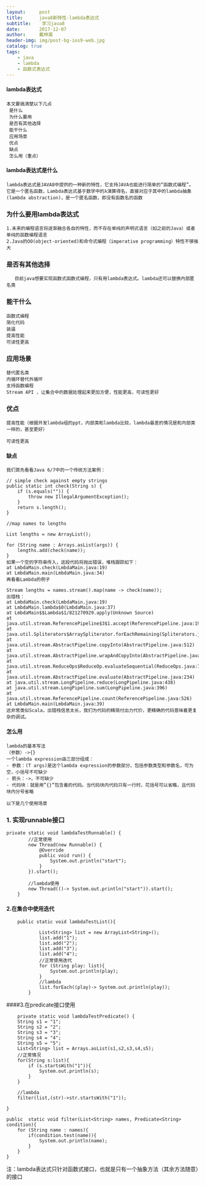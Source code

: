 ```yaml
---
layout:     post
title:      java8新特性-lambda表达式
subtitle:    学习java8
date:       2017-12-07
author:     戴林甫
header-img: img/post-bg-ios9-web.jpg
catalog: true
tags:
    - java
    - lambda
    - 函数式表达式
---
```


#### lambda表达式
    本文要搞清楚以下几点
     是什么
     为什么要用
     是否有其他选择
     能干什么
     应用场景
     优点
     缺点
     怎么用（重点）
     
#### lambda表达式是什么
    lambda表达式是JAVA8中提供的一种新的特性，它支持JAVA也能进行简单的“函数式编程”。 
    它是一个匿名函数，Lambda表达式基于数学中的λ演算得名，直接对应于其中的lambda抽象(lambda abstraction)，是一个匿名函数，即没有函数名的函数

### 为什么要用lambda表达式
    1.未来的编程语言将逐渐融合各自的特性，而不存在单纯的声明式语言（如之前的Java）或者单纯的函数编程语言
    2.Java的OO(object-oriented)和命令式编程（imperative programming）特性不够强大
    
### 是否有其他选择
       目前java想要实现函数式函数式编程，只有用lambda表达式。lambda还可以替换内部匿名类
   
### 能干什么
    函数式编程
    简化代码
    装逼
    提高性能
    可读性更高
    
### 应用场景
    替代匿名类
    内循环替代外循环
    支持函数编程
    Stream API ，让集合中的数据处理起来更加方便，性能更高，可读性更好
    
    
### 优点
    提高性能（根据开发lambda组的ppt，内部类和lambda比较，lambda最差的情况是和内部类一样的，甚至更好）
    
    可读性更高
    
#### 缺点
    我们首先看看Java 6/7中的一个传统方法案例：
    
    // simple check against empty strings
    public static int check(String s) {
        if (s.equals("")) {
            throw new IllegalArgumentException();
        }
        return s.length();
    }
       
    //map names to lengths
       
    List lengths = new ArrayList();
       
    for (String name : Arrays.asList(args)) {
        lengths.add(check(name));
    }
    如果一个空的字符串传入，这段代码将抛出错误，堆栈跟踪如下：
    at LmbdaMain.check(LmbdaMain.java:19)
    at LmbdaMain.main(LmbdaMain.java:34)
    再看看Lambda的例子
    
    Stream lengths = names.stream().map(name -> check(name));
    出错栈：   
    at LmbdaMain.check(LmbdaMain.java:19)
    at LmbdaMain.lambda$0(LmbdaMain.java:37)
    at LmbdaMain$$Lambda$1/821270929.apply(Unknown Source)
    at java.util.stream.ReferencePipeline$3$1.accept(ReferencePipeline.java:193)
    at java.util.Spliterators$ArraySpliterator.forEachRemaining(Spliterators.java:948)
    at java.util.stream.AbstractPipeline.copyInto(AbstractPipeline.java:512)
    at java.util.stream.AbstractPipeline.wrapAndCopyInto(AbstractPipeline.java:502)
    at java.util.stream.ReduceOps$ReduceOp.evaluateSequential(ReduceOps.java:708)
    at java.util.stream.AbstractPipeline.evaluate(AbstractPipeline.java:234)
    at java.util.stream.LongPipeline.reduce(LongPipeline.java:438)
    at java.util.stream.LongPipeline.sum(LongPipeline.java:396)
    at java.util.stream.ReferencePipeline.count(ReferencePipeline.java:526)
    at LmbdaMain.main(LmbdaMain.java:39)
    这非常类似Scala，出错栈信息太长，我们为代码的精简付出力代价，更精确的代码意味着更复杂的调试。
    
      
#### 怎么用

    lambda的基本写法
    （参数）->{}
    一个lambda expression由三部分组成： 
    - 参数：(T args)是这个lambda expression的参数部分，包括参数类型和参数名，可为空，小括号不可缺少 
    - 箭头：->，不可缺少 
    - 代码块：就是用”{}”包含着的代码。当代码块内代码只有一行时，花括号可以省略，且代码块内分号省略
    
    以下是几个使用场景
### 1. 实现runnable接口
    
    private static void lambdaTestRunnable() {
            //正常使用
            new Thread(new Runnable() {
                @Override
                public void run() {
                    System.out.println("start");
                }
            }).start();
            
            //lambda使用
            new Thread(()-> System.out.println("start")).start();
        }
        
        
#### 2.在集合中使用迭代
        
        public static void lambdaTestList(){
        
                List<String> list = new ArrayList<String>();
                list.add("1");
                list.add("2");
                list.add("3");
                list.add("4");
                //正常使用迭代
                for (String play: list){
                    System.out.println(play);
                }
                //lambda
                list.forEach((play)-> System.out.println(play));
            }
            
            
####3.在predicate接口使用

        private static void lambdaTestPredicate() {
        String s1 = "1";
        String s2 = "2";
        String s3 = "3";
        String s4 = "4";
        String s5 = "5";
        List<String> list = Arrays.asList(s1,s2,s3,s4,s5);
        //正常情况
        for(String s:list){
            if (s.startsWith("1")){
                System.out.println(s);
            }
        }

        //lambda
        filter(list,(str)->str.startsWith("1"));

    }

    public  static void filter(List<String> names, Predicate<String> condition){
        for (String name : names){
            if(condition.test(name)){
                System.out.println(name);
            }
        }
    }


    

注：lambda表达式只针对函数式接口，也就是只有一个抽象方法（其余方法随意）的接口